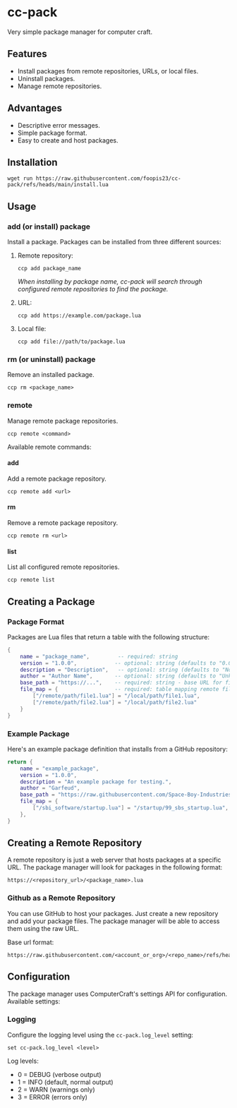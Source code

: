 # cc-pack
Very simple package manager for computer craft.

## Features
- Install packages from remote repositories, URLs, or local files.
- Uninstall packages.
- Manage remote repositories.

## Advantages
- Descriptive error messages.
- Simple package format.
- Easy to create and host packages.

## Installation 
```
wget run https://raw.githubusercontent.com/foopis23/cc-pack/refs/heads/main/install.lua
```

## Usage

### add (or install) package

Install a package. Packages can be installed from three different sources:

1. Remote repository:

    ```
    ccp add package_name
    ```

    *When installing by package name, cc-pack will search through configured remote repositories to find the package.*

2. URL:
    ```
    ccp add https://example.com/package.lua
    ```

3. Local file:
    ```
    ccp add file://path/to/package.lua
    ```


### rm (or uninstall) package

Remove an installed package.

```
ccp rm <package_name>
```

### remote

Manage remote package repositories.

```
ccp remote <command>
```

Available remote commands:

#### add

Add a remote package repository.

```
ccp remote add <url>
```

#### rm

Remove a remote package repository.

```
ccp remote rm <url>
```

#### list

List all configured remote repositories.

```
ccp remote list
```

## Creating a Package
### Package Format

Packages are Lua files that return a table with the following structure:

```lua
{
    name = "package_name",         -- required: string
    version = "1.0.0",            -- optional: string (defaults to "0.0.0")
    description = "Description",   -- optional: string (defaults to "No description provided.")
    author = "Author Name",       -- optional: string (defaults to "Unknown")
    base_path = "https://...",    -- required: string - base URL for file downloads
    file_map = {                  -- required: table mapping remote files to local paths
        ["/remote/path/file1.lua"] = "/local/path/file1.lua",
        ["/remote/path/file2.lua"] = "/local/path/file2.lua"
    }
}
```

### Example Package

Here's an example package definition that installs from a GitHub repository:

```lua
return {
    name = "example_package",
    version = "1.0.0",
    description = "An example package for testing.",
    author = "Garfeud",
    base_path = "https://raw.githubusercontent.com/Space-Boy-Industries/unicornpkg-repo/refs/heads/main",
    file_map = {
        ["/sbi_software/startup.lua"] = "/startup/99_sbs_startup.lua",
    },
}
```

## Creating a Remote Repository
A remote repository is just a web server that hosts packages at a specific URL. The package manager will look for packages in the following format:

```
https://<repository_url>/<package_name>.lua
```

### Github as a Remote Repository
You can use GitHub to host your packages. Just create a new repository and add your package files. The package manager will be able to access them using the raw URL.

Base url format:
```
https://raw.githubusercontent.com/<account_or_org>/<repo_name>/refs/heads/<branch_name>
```

## Configuration

The package manager uses ComputerCraft's settings API for configuration. Available settings:

### Logging

Configure the logging level using the `cc-pack.log_level` setting:

```
set cc-pack.log_level <level>
```

Log levels:
- 0 = DEBUG (verbose output)
- 1 = INFO (default, normal output)
- 2 = WARN (warnings only)
- 3 = ERROR (errors only)
